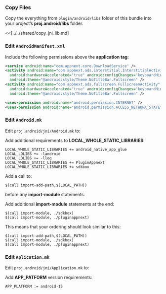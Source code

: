 ### Copy Files
Copy the everything from `plugin/android/libs` folder of this
bundle into your project’s __proj.android/libs__ folder.

<<[../../shared/copy_jni_lib.md]


### Edit `AndroidManifest.xml`
Include the following permissions above the __application tag__:
```xml
<service android:name="com.appnext.core.DownloadService" />
<activity android:name="com.appnext.ads.interstitial.InterstitialActivity"
  android:hardwareAccelerated="true" android:configChanges="keyboardHidden|orientation|screenSize"
  android:theme="@android:style/Theme.NoTitleBar.Fullscreen" />
<activity android:name="com.appnext.ads.fullscreen.FullscreenActivity"
  android:hardwareAccelerated="true" android:configChanges="keyboardHidden|orientation|screenSize"
  android:theme="@android:style/Theme.NoTitleBar.Fullscreen" />

<uses-permission android:name="android.permission.INTERNET" />
<uses-permission android:name="android.permission.ACCESS_NETWORK_STATE" />
```

### Edit `Android.mk`
Edit `proj.android/jni/Android.mk` to:

Add additional requirements to __LOCAL_WHOLE_STATIC_LIBRARIES__:
```
LOCAL_WHOLE_STATIC_LIBRARIES += android_native_app_glue
LOCAL_LDLIBS += -landroid
LOCAL_LDLIBS += -llog
LOCAL_WHOLE_STATIC_LIBRARIES += PluginAppnext
LOCAL_WHOLE_STATIC_LIBRARIES += sdkbox
```

Add a call to:
```
$(call import-add-path,$(LOCAL_PATH))
```
before any __import-module__ statements.

Add additional __import-module__ statements at the end:
```
$(call import-module, ./sdkbox)
$(call import-module, ./pluginappnext)
```

This means that your ordering should look similar to this:
```
$(call import-add-path,$(LOCAL_PATH))
$(call import-module, ./sdkbox)
$(call import-module, ./pluginappnext)
```

### Edit `Aplication.mk`
Edit `proj.android/jni/Application.mk` to:

Add __APP_PATFORM__ version requirements:
```
APP_PLATFORM := android-15
```

